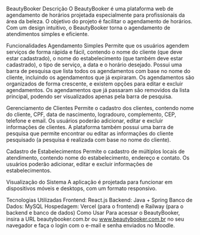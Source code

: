 BeautyBooker
Descrição
O BeautyBooker é uma plataforma web de agendamento de horários projetada especialmente para profissionais da área da beleza. O objetivo do projeto é facilitar o agendamento de horários. Com um design intuitivo, o BeautyBooker torna o agendamento de atendimentos simples e eficiente.

Funcionalidades
Agendamento Simples
Permite que os usuários agendem serviços de forma rápida e fácil, contendo o nome do cliente (que deve estar cadastrado), o nome do estabelecimento (que também deve estar cadastrado), o tipo de serviço, a data e o horário desejado. Possui uma barra de pesquisa que lista todos os agendamentos com base no nome do cliente, incluindo os agendamentos que já expiraram. Os agendamentos são organizados de forma crescente, e existem opções para editar e excluir agendamentos. Os agendamentos que já passaram são removidos da lista principal, podendo ser visualizados apenas pela barra de pesquisa.

Gerenciamento de Clientes
Permite o cadastro dos clientes, contendo nome do cliente, CPF, data de nascimento, logradouro, complemento, CEP, telefone e email. Os usuários poderão adicionar, editar e excluir informações de clientes. A plataforma também possui uma barra de pesquisa que permite encontrar ou editar as informações do cliente pesquisado (a pesquisa é realizada com base no nome do cliente).

Cadastro de Estabelecimentos
Permite o cadastro de múltiplos locais de atendimento, contendo nome do estabelecimento, endereço e contato. Os usuários poderão adicionar, editar e excluir informações de estabelecimentos.

Visualização do Sistema
A aplicação é projetada para funcionar em dispositivos móveis e desktops, com um formato responsivo.

Tecnologias Utilizadas
Frontend: React.js
Backend: Java + Spring
Banco de Dados: MySQL
Hospedagem: Vercel (para o frontend) e Railway (para o backend e banco de dados)
Como Usar
Para acessar o BeautyBooker, insira a URL beautybooker.com.br ou www.beautybooker.com.br no seu navegador e faça o login com o e-mail e senha enviados no Moodle.
